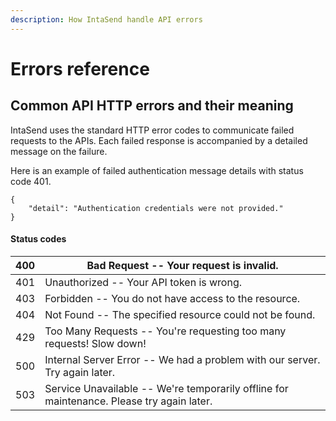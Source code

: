 ```yaml
---
description: How IntaSend handle API errors
---
```


# Errors reference

## Common API HTTP errors and their meaning

IntaSend uses the standard HTTP error codes to communicate failed requests to the APIs. Each failed response is accompanied by a detailed message on the failure.

Here is an example of failed authentication message details with status code 401.

```
{
    "detail": "Authentication credentials were not provided."
}
```

#### Status codes

| 400 | Bad Request -- Your request is invalid.                                                   |
| --- | ----------------------------------------------------------------------------------------- |
| 401 | Unauthorized -- Your API token is wrong.                                                  |
| 403 | Forbidden -- You do not have access to the resource.                                      |
| 404 | Not Found -- The specified resource could not be found.                                   |
| 429 | Too Many Requests -- You're requesting too many requests! Slow down!                      |
| 500 | Internal Server Error -- We had a problem with our server. Try again later.               |
| 503 | Service Unavailable -- We're temporarily offline for maintenance. Please try again later. |
